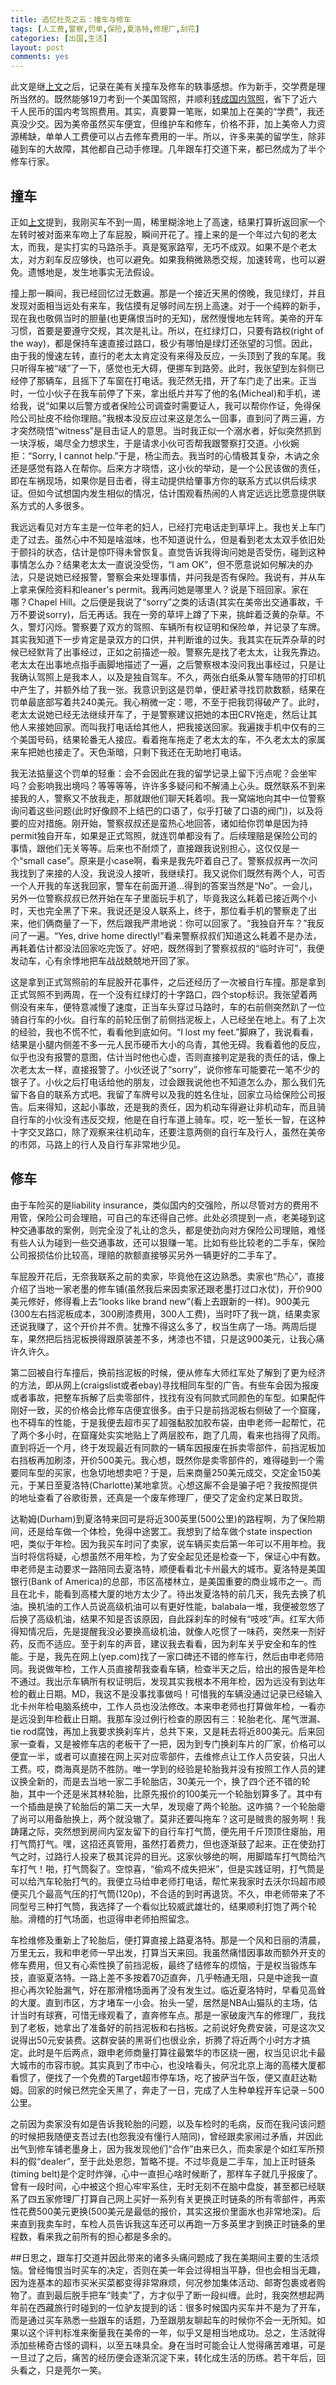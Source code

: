 ```yaml
---
title: 追忆杜克之五：撞车与修车	
tags: [人工费,警察,罚单,保险,夏洛特,修理厂,刮花]
categories: [出国,生活]
layout: post
comments: yes
---
```


此文是继[上文](http://sixf.org/cn/2014/03/buy-sencondhand-car-learn-drive-car)之后，记录在美有关撞车及修车的轶事感想。作为新手，交学费是理所当然的。既然能够19刀考到一个美国驾照，并顺利[转成国内驾照](http://sixf.org/cn/2014/03/driver-license-transfer-us-hangzhou)，省下了近六千人民币的国内考驾照费用。其实，真要算一笔账，如果加上在美的“学费”，我还真没少交。因为美帝虽然买车便宜，但维护车和修车，价格不菲，加上美帝人力资源稀缺，单单人工费便可以占去修车费用的一半。所以，许多来美的留学生，除非碰到车的大故障，其他都自己动手修理。几年跟车打交道下来，都已然成为了半个修车行家。

## 撞车

正如[上文](http://sixf.org/cn/2014/03/buy-sencondhand-car-learn-drive-car)提到，我刚买车不到一周，稀里糊涂地上了高速，结果打算折返回家一个左转时被对面来车吻上了车屁股，瞬间开花了。撞上来的是一个年过六旬的老太太，而我，是实打实的马路杀手。真是冤家路窄，无巧不成双。如果不是个老太太，对方刹车反应够快，也可以避免。如果我稍微熟悉交规，加速转弯，也可以避免。遗憾地是，发生地事实无法假设。

撞上那一瞬间，我已经回忆过无数遍。那是一个接近天黑的傍晚，我见绿灯，并且发现对面相当远处有来车，我估摸有足够时间左拐上高速。对于一个纯粹的新手，现在我也敬佩当时的胆量(也更痛恨当时的无知)，居然慢慢地左转弯。美帝的开车习惯，首要是要遵守交规，其次是礼让。所以，在红绿灯口，只要有路权(right of the way)，都是保持车速直接过路口，极少有哪怕是绿灯还张望的习惯。因此，由于我的慢速左转，直行的老太太肯定没有来得及反应，一头顶到了我的车尾。我只听得车被“啵”了一下，感觉也无大碍，便挪车到路旁。此时，我张望到左斜侧已经停了那辆车，且摇下了车窗在打电话。我茫然无措，开了车门走了出来。正当时，一位小伙子在我车前停了下来，拿出纸片并写了他的名(Micheal)和手机，递给我，说“如果以后警方或者保险公司调查时需要证人，我可以帮你作证，免得保险公司扯皮不给你理赔。”我根本没反应过来这是怎么一回事，直到问了两三遍，方才突然晓悟“witness”是目击证人的意思。当时我正似一个溺水者，好似突然抓到一块浮板，竭尽全力想求生，于是请求小伙可否帮我跟警察打交道。小伙婉拒：“Sorry, I cannot help.”于是，杨尘而去。我当时的心情极其复杂，木讷之余还是感觉有路人在帮你。后来方才晓悟，这小伙的举动，是一个公民该做的责任，即在车祸现场，如果你是目击者，得主动提供给肇事方你的联系方式以供后续求证。但如今试想国内发生相似的情况，估计围观看热闹的人肯定远远比愿意提供联系方式的人多很多。

我远远看见对方车主是一位年老的妇人，已经打完电话走到草坪上。我也关上车门走了过去。虽然心中不知是啥滋味，也不知道说什么，但是看到老太太双手依旧处于颤抖的状态，估计是惊吓得未曾恢复。直觉告诉我得询问她是否受伤，碰到这种事情怎么办？结果老太太一直说没受伤，“I am OK”，但不愿意说如何解决的办法，只是说她已经报警，警察会来处理事情，并问我是否有保险。我说有，并从车上拿来保险资料和leaner's permit。我再问她是哪里人？说是下班回家。家在哪？Chapel Hill。之后便是我说了“sorry”之类的话语(其实在美帝出交通事故，千万不要说sorry)，后无再话。我在一旁的草坪上蹲了下来，挑衅着泛黄的杂草。不久，警灯闪烁。警察要了双方的驾照、车辆所有权证明和保险单，并记录了车牌。其实我知道下一步肯定是录双方的口供，并判断谁的过失。我其实在玩弄杂草的时候已经默背了出事经过，正如之前描述一般。警察先是找了老太太，让我先靠边。老太太在出事地点指手画脚地描述了一遍，之后警察根本没问我出事经过，只是让我确认驾照上是我本人，以及是独自驾车。不久，两张白纸条从警车随带的打印机中产生了，并额外给了我一张。我意识到这是罚单，便赶紧寻找罚款数额，结果在罚单最底部写着共240美元。我心稍微一定：嗯，不至于把我罚得破产了。此时，老太太说她已经无法继续开车了，于是警察建议把她的本田CRV拖走，然后让其他人来接她回家。而叫我打电话给其他人，把我接送回家。我遍拨手机中仅有的三个美国号码，结果轮番无人接应。看着拖车拖走了老太太的车，不久老太太的家属来车把她也接走了。天色渐暗，只剩下我还在无助地打电话。

我无法掂量这个罚单的轻重：会不会因此在我的留学记录上留下污点呢？会坐牢吗？会影响我出境吗？等等等等，许许多多疑问和不解涌上心头。既然联系不到来接我的人，警察又不放我走，那就跟他们聊天耗着呗。我一窝端地向其中一位警察询问着这些问题(此时好像顾不上结巴的口语了，似乎打破了口语的阀门)，以及将要的应对措施。刚开始，警察叔叔还是蛮热心地回答，诸如给你罚单是因为持permit独自开车，如果是正式驾照，就连罚单都没有了。后续理赔是保险公司的事情，跟他们无关等等。后来也不耐烦了，直接跟我说别担心，这仅仅是一个“small case”。原来是小case啊，看来是我先吓着自己了。警察叔叔再一次问我找到了来接的人没，我说没人接听，我继续打。我又说你们既然有两个人，可否一个人开我的车送我回家，警车在前面开道...得到的答案当然是“No”。一会儿，另外一位警察叔叔已然开始在车子里面玩手机了，毕竟我这么耗着已接近两个小时，天也完全黑了下来。我说还是没人联系上，终于，那位看手机的警察走了出来，他们俩商量了一下，然后跟我严肃地说：你可以回家了。“我独自开车？”我反问了一遍。“Yes, drive home directly!”看来警察叔叔们知道这么耗着不是办法，再耗着估计都没法回家吃完饭了。好吧，既然得到了警察叔叔的“临时许可”，我便发动车，心有余悸地把车战战兢兢地开回了家。

这是拿到正式驾照前的车屁股开花事件，之后还经历了一次被自行车撞。那是拿到正式驾照不到两周，在一个没有红绿灯的十字路口，四个stop标识。我张望着两侧没有来车，便特意减慢了速度，正当车头穿过马路时，车的右前侧突然趴了一位骑自行车的小伙。自行车的前轮压倒了前侧挡泥板上，人已经坐在地上。有了上次的经验，我也不慌不忙，看看他到底如何。“I lost my feet.”脚麻了，我说看看，结果是小腿内侧差不多一元人民币硬币大小的乌青，其他无碍。我看着他的反应，似乎也没有报警的意图，估计当时他也心虚，否则直接判定是我的责任的话，像上次老太太一样，直接报警了。小伙还说了“sorry”，说你修车可能要花一笔不少的银子了。小伙之后打电话给他的朋友，过会跟我说他也不知道怎么办，那么我们先留下各自的联系方式吧。我留了车牌号以及我的姓名住址，回家立马给保险公司报告。后来得知，这起小事故，还是我的责任，因为机动车得避让非机动车，而且骑自行车的小伙没有违反交规，他是在自行车道上骑车。哎，吃一堑长一智，在这种十字交叉路口，除了观察来往机动车，还要注意两侧的自行车及行人，虽然在美帝的市郊，马路上的行人及自行车非常地少见。

## 修车

由于车险买的是liability insurance，类似国内的交强险，所以尽管对方的费用不用管，保险公司会理赔，可自己的车还得自己修。此处必须提到一点，老美碰到这种交通事故的案例，则完全没了礼让的念头，都是使劲向对方保险公司理赔，难怪有些人认为碰到一些交通事故，还可以狠赚一笔。比如有些比较老的二手车，保险公司报损估价比较高，理赔的款额直接够买另外一辆更好的二手车了。

车屁股开花后，无奈我联系之前的卖家，毕竟他在这边熟悉。卖家也“热心”，直接介绍了当地一家老墨的修车铺(虽然我后来因卖家还跟老墨打过口水仗)，开价900美元修好，修得看上去“looks like brand new”(看上去跟新的一样)。900美元(300左右挡泥板成本，300刷漆费用，300人工费)，当时吓了我一跳，结果卖家还说我赚了，这个开价并不贵。犹豫不得这么多了，权当生病了一场。两周后提车，果然把后挡泥板换得跟原装差不多，烤漆也不错，只是这900美元，让我心痛许久许久。

第二回被自行车撞后，换前挡泥板的时候，便从修车大师红军处了解到了更为经济的方法，即从网上(craigslist或者ebay)寻找相同车型的广告。有些车会因为报废或者事故，把整车拆解了后卖零部件，找找有没有同款式同颜色的车型。如果配件刚好一致，买的价格会比修车店便宜很多。由于只是前挡泥板右侧破了一个窟窿，也不碍车的性能，于是我便去超市买了超强黏胶加胶布袋，由申老师一起帮忙，花了两个多小时，在窟窿处实实地贴上了两层胶布，跑了几周，看来也挡得了风雨。直到将近一个月，终于发现最近有同款的一辆车因报废在拆卖零部件，前挡泥板加右挡板再加刷漆，开价500美元。我心想，既然你是卖零部件的，难得碰到一个需要同车型的买家，也急切地想卖吧？于是，后来商量250美元成交，交定金150美元，于某日至夏洛特(Charlotte)某地拿货。心想这厮不会是骗子吧？我按照提供的地址查看了谷歌街景，还真是一个废车修理厂，便交了定金约定某日取货。

达勒姆(Durham)到夏洛特来回可是将近300英里(500公里)的路程啊，为了保险期间，还是给车做一个体检，免得中途罢工。我想到了给车做个state inspection吧，类似于年检。因为我买车时问了卖家，说车辆买卖后第一年可以不用年检。我当时将信将疑，心想虽然不用年检，为了安全起见还是检查一下，保证心中有数。申老师是主动要求一路陪同去夏洛特，顺便看看北卡州最大的城市。夏洛特是美国银行(Bank of America)的总部，市区高楼林立，是美国重要的商业城市之一。而且在北卡，能看到高楼大厦的地方太少了。待出发夏洛特的前几天，我先去换了机油。换机油的工作人员说高级机油可以有更好性能，balabala一堆，我便被忽悠了后换了高级机油，结果不知是否该原因，自此踩刹车的时候有“吱吱”声。红军大师得知情况后，先是提醒我没必要换高级机油，就像人吃惯了一味药，突然来一剂好药，反而不适应。至于刹车的声音，建议我去看看，因为刹车关乎安全和车的性能。于是，我先在网上(yep.com)找了一家口碑还不错的修车行，然后由申老师陪同。我说做年检，工作人员直接帮我查看车辆，检查半天之后，给出的报告是年检不通过。我出示车辆所有权证明后，发现其实我根本不用年检，因为远没有到达年检的截止日期。MD，我这不是没事找事做吗！可惜我的车辆没通过记录已经输入北卡州年检电脑系统中，工作人员也没法修改。本来申老师也打算做年检，一看亦是远没到年检截止日期。我那车没过例行检查的原因有三：轮胎老化、尾气泄漏、tie rod腐蚀，再加上我要求换刹车片，总共下来，又是耗去将近800美元。后来回家一查看，又是被修车店的老板干了一把，因为到专门换刹车片的厂家，价格可以便宜一半，或者可以直接在网上买对应零部件，去维修点让工作人员安装，只出人工费。哎，商海真是防不胜防。唯一学到的经验是轮胎我并没有按照工作人员的建议换全新的，而是去当地一家二手轮胎店，30美元一个，换了四个还不错的轮胎，其中一个还是米其林轮胎，比原先报价的100美元一个轮胎划算多了。其中有一个插曲是换了轮胎后的第二天一大早，发现瘪了两个轮胎。这咋搞？一个轮胎瘪了尚可以用备胎换上，两个就没辙了。莫非还要叫拖车？这可是贼贵的服务啊！我踌躇之际，突然想到房间内室友留下的自行车打气筒，便先用千斤顶顶住瘪胎，用打气筒打气。嘿，这招还真管用，虽然打着费力，但也逐渐鼓了起来。正在使劲打气之时，过路行人投来了极其诧异的目光。这家伙够绝的啊，用脚踏车打气筒给汽车打气！啪，打气筒裂了。空惊喜，“偷鸡不成失把米”，但是实践证明，打气筒是可以给汽车轮胎打气的。我便立马给申老师打电话，帮忙来我家时去沃尔玛超市顺便买几个最高气压的打气筒(120p)，不合适的到时再退货。不久，申老师带来了不同型号三种打气筒，我选择了一个看似比较威武雄壮的，结果顺利打饱了两个轮胎。滑稽的打气场面，也逗得申老师拍照留念。

车检维修及重新上了轮胎后，便打算直接上路夏洛特。那是一个风和日丽的清晨，万里无云，我和申老师一早出发，打算当天来回。我虽然痛惜因事故而额外开支的修车费用，但又有心索性换了前挡泥板，最终了结修车的烦恼，于是权当锻炼车技，直驱夏洛特。一路上差不多按着70迈直奔，几乎畅通无阻，只是中途我一直担心再次轮胎漏气，好在那滑稽场面再了没有发生过。临近夏洛特时，早看见高耸的大厦。直到市区，方才堵车一小会。抬头一望，居然是NBA山猫队的主场，估计当时有球赛，可惜无缘观看了，直奔修车点。那是一家破废汽车的修理厂，我找到了老板，她拿出了准备好的前挡泥板和右挡板。之前说好免费安装，可是这次又说得出50元安装费。这群安装的黑哥们也很业余，折腾了将近两个小时方才搞定。此时是午后两点，跟申老师商量打算往最繁华的市区绕一圈，权当见识北卡最大城市的市容市貌。其实真到了市中心，也没啥看头，何况北京上海的高楼大厦都看惯了，便找了一个免费的Target超市停车场，吃了披萨当午饭，便又直赶达勒姆。回家的时候已然完全天黑了，奔走了一日，完成了人生种单程开车记录－500公里。

之前因为卖家没有如是告诉我轮胎的问题，以及车检时的毛病，反而在我问该问题的时候把我随便支吾过去(也怨我没有懂行人陪同)，曾经跟卖家闹过矛盾，并因此出气到修车铺老墨身上，因为我发现他们“合作”由来已久，而卖家是个如红军所预料的假“dealer”，至于此处恩怨，暂略不提。不过毕竟是二手车，加上正时链条(timing belt)是个定时炸弹，心中一直担心啥时候断了，那样车子就几乎报废了。曾有一段时间，心中被这个担心牢牢系住，无时无刻不在脑中盘旋，甚至都已经联系了四五家修理厂打算自己网上买好一系列有关更换正时链条的所有零部件，再索性花费500美元更换(500美元是最低的报价，其实这报价里面水也非常地深)。后来直到我卖车时，车检人员告诉我这车还可以再跑一万多英里才到换正时链条的里程数，看来我之前所有的担心都是多余的。

##日思之，跟车打交道并因此带来的诸多头痛问题成了我在美期间主要的生活烦恼。曾经悔恨当时买车的决定，否则在美一年会过得相当平静，但也会相当无趣，因为连基本的超市买米买菜都变得非常麻烦，何况参加集体活动、邮寄包裹或者购物了。直到最后脱手把车“贱卖”了，方才似乎了断一段纠缠。此时，我突然想起两年前在西藏旅行时碰到的一位驴友提到的话：很多时候国内买车并不是为了开车，而是通过买车熟悉一些跟车的话题，乃至跟朋友聊起车的时候你不会一无所知。如果以这个评判标准来衡量我在美帝的一年，似乎又是相当地成功。总之，生活就得添加些稀奇古怪的调料，以至五味具全。身在当时可能会让人觉得痛苦难堪，可是一旦过了之后，痛苦的经历便会逐渐沉淀下来，转化成生活的历练。若干年后，回头看之，只是莞尔一笑。
